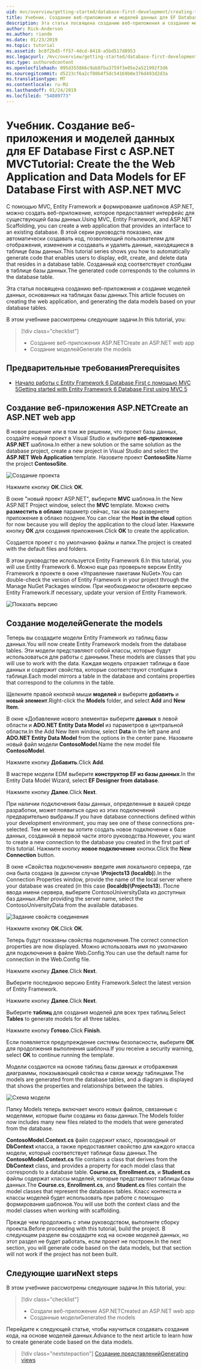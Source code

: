 ```yaml
---
uid: mvc/overview/getting-started/database-first-development/creating-the-web-application
title: Учебник. Создание веб-приложения и моделей данных для EF Database First с ASP.NET MVC
description: Эта статья посвящена созданию веб-приложения и создание моделей данных, основанных на таблицах базы данных.
author: Rick-Anderson
ms.author: riande
ms.date: 01/23/2019
ms.topic: tutorial
ms.assetid: bc8f2bd5-ff57-4dcd-8418-a5bd517d8953
msc.legacyurl: /mvc/overview/getting-started/database-first-development/creating-the-web-application
msc.type: authoredcontent
ms.openlocfilehash: 095d355866c9ab8fba3759f3e05e2a521992f3d6
ms.sourcegitcommit: d5223cf6a2cf80b4f5dc54169b0e376d493d2d3a
ms.translationtype: MT
ms.contentlocale: ru-RU
ms.lasthandoff: 01/24/2019
ms.locfileid: "54889773"
---
```

# <a name="tutorial-create-the-the-web-application-and-data-models-for-ef-database-first-with-aspnet-mvc"></a><span data-ttu-id="d0751-103">Учебник. Создание веб-приложения и моделей данных для EF Database First с ASP.NET MVC</span><span class="sxs-lookup"><span data-stu-id="d0751-103">Tutorial: Create the the Web Application and Data Models for EF Database First with ASP.NET MVC</span></span>

 <span data-ttu-id="d0751-104">С помощью MVC, Entity Framework и формирование шаблонов ASP.NET, можно создать веб-приложение, которое предоставляет интерфейс для существующей базы данных.</span><span class="sxs-lookup"><span data-stu-id="d0751-104">Using MVC, Entity Framework, and ASP.NET Scaffolding, you can create a web application that provides an interface to an existing database.</span></span> <span data-ttu-id="d0751-105">В этой серии руководств показано, как автоматически создавать код, позволяющий пользователям для отображения, изменения и создавать и удалять данные, находящиеся в таблице базы данных.</span><span class="sxs-lookup"><span data-stu-id="d0751-105">This tutorial series shows you how to automatically generate code that enables users to display, edit, create, and delete data that resides in a database table.</span></span> <span data-ttu-id="d0751-106">Созданный код соответствует столбцам в таблице базы данных.</span><span class="sxs-lookup"><span data-stu-id="d0751-106">The generated code corresponds to the columns in the database table.</span></span>

<span data-ttu-id="d0751-107">Эта статья посвящена созданию веб-приложения и создание моделей данных, основанных на таблицах базы данных.</span><span class="sxs-lookup"><span data-stu-id="d0751-107">This article focuses on creating the web application, and generating the data models based on your database tables.</span></span>

<span data-ttu-id="d0751-108">В этом учебнике рассмотрены следующие задачи.</span><span class="sxs-lookup"><span data-stu-id="d0751-108">In this tutorial, you:</span></span>

> [!div class="checklist"]
> * <span data-ttu-id="d0751-109">Создание веб-приложения ASP.NET</span><span class="sxs-lookup"><span data-stu-id="d0751-109">Create an ASP.NET web app</span></span>
> * <span data-ttu-id="d0751-110">Создание моделей</span><span class="sxs-lookup"><span data-stu-id="d0751-110">Generate the models</span></span>

## <a name="prerequisites"></a><span data-ttu-id="d0751-111">Предварительные требования</span><span class="sxs-lookup"><span data-stu-id="d0751-111">Prerequisites</span></span>

* [<span data-ttu-id="d0751-112">Начало работы с Entity Framework 6 Database First с помощью MVC 5</span><span class="sxs-lookup"><span data-stu-id="d0751-112">Getting started with Entity Framework 6 Database First using MVC 5</span></span>](setting-up-database.md)

## <a name="create-an-aspnet-web-app"></a><span data-ttu-id="d0751-113">Создание веб-приложения ASP.NET</span><span class="sxs-lookup"><span data-stu-id="d0751-113">Create an ASP.NET web app</span></span>

<span data-ttu-id="d0751-114">В новое решение или в том же решении, что проект базы данных, создайте новый проект в Visual Studio и выберите **веб-приложение ASP.NET** шаблона.</span><span class="sxs-lookup"><span data-stu-id="d0751-114">In either a new solution or the same solution as the database project, create a new project in Visual Studio and select the **ASP.NET Web Application** template.</span></span> <span data-ttu-id="d0751-115">Назовите проект **ContosoSite**.</span><span class="sxs-lookup"><span data-stu-id="d0751-115">Name the project **ContosoSite**.</span></span>

![Создание проекта](creating-the-web-application/_static/image1.png)

<span data-ttu-id="d0751-117">Нажмите кнопку **ОК**.</span><span class="sxs-lookup"><span data-stu-id="d0751-117">Click **OK**.</span></span>

<span data-ttu-id="d0751-118">В окне "новый проект ASP.NET", выберите **MVC** шаблона.</span><span class="sxs-lookup"><span data-stu-id="d0751-118">In the New ASP.NET Project window, select the **MVC** template.</span></span> <span data-ttu-id="d0751-119">Можно снять **разместить в облаке** параметр сейчас, так как вы развернете приложение в облако позднее.</span><span class="sxs-lookup"><span data-stu-id="d0751-119">You can clear the **Host in the cloud** option for now because you will deploy the application to the cloud later.</span></span> <span data-ttu-id="d0751-120">Нажмите кнопку **ОК** для создания приложения.</span><span class="sxs-lookup"><span data-stu-id="d0751-120">Click **OK** to create the application.</span></span>

<span data-ttu-id="d0751-121">Создается проект с по умолчанию файлы и папки.</span><span class="sxs-lookup"><span data-stu-id="d0751-121">The project is created with the default files and folders.</span></span>

<span data-ttu-id="d0751-122">В этом руководстве используется Entity Framework 6.</span><span class="sxs-lookup"><span data-stu-id="d0751-122">In this tutorial, you will use Entity Framework 6.</span></span> <span data-ttu-id="d0751-123">Можно еще раз проверьте версии Entity Framework в проекте в окне «Управление пакетами NuGet».</span><span class="sxs-lookup"><span data-stu-id="d0751-123">You can double-check the version of Entity Framework in your project through the Manage NuGet Packages window.</span></span> <span data-ttu-id="d0751-124">При необходимости обновите версию Entity Framework.</span><span class="sxs-lookup"><span data-stu-id="d0751-124">If necessary, update your version of Entity Framework.</span></span>

![Показать версию](creating-the-web-application/_static/image3.png)

## <a name="generate-the-models"></a><span data-ttu-id="d0751-126">Создание моделей</span><span class="sxs-lookup"><span data-stu-id="d0751-126">Generate the models</span></span>

<span data-ttu-id="d0751-127">Теперь вы создадите модели Entity Framework из таблиц базы данных.</span><span class="sxs-lookup"><span data-stu-id="d0751-127">You will now create Entity Framework models from the database tables.</span></span> <span data-ttu-id="d0751-128">Эти модели представляют собой классы, которые будут использоваться для работы с данными.</span><span class="sxs-lookup"><span data-stu-id="d0751-128">These models are classes that you will use to work with the data.</span></span> <span data-ttu-id="d0751-129">Каждая модель отражает таблицы в базе данных и содержит свойства, которые соответствуют столбцам в таблице.</span><span class="sxs-lookup"><span data-stu-id="d0751-129">Each model mirrors a table in the database and contains properties that correspond to the columns in the table.</span></span>

<span data-ttu-id="d0751-130">Щелкните правой кнопкой мыши **моделей** и выберите **добавить** и **новый элемент**.</span><span class="sxs-lookup"><span data-stu-id="d0751-130">Right-click the **Models** folder, and select **Add** and **New Item**.</span></span>

<span data-ttu-id="d0751-131">В окне «Добавление нового элемента» выберите **данных** в левой области и **ADO.NET Entity Data Model** из параметров в центральной области.</span><span class="sxs-lookup"><span data-stu-id="d0751-131">In the Add New Item window, select **Data** in the left pane and **ADO.NET Entity Data Model** from the options in the center pane.</span></span> <span data-ttu-id="d0751-132">Назовите новый файл модели **ContosoModel**.</span><span class="sxs-lookup"><span data-stu-id="d0751-132">Name the new model file **ContosoModel**.</span></span>

<span data-ttu-id="d0751-133">Нажмите кнопку **Добавить**.</span><span class="sxs-lookup"><span data-stu-id="d0751-133">Click **Add**.</span></span>

<span data-ttu-id="d0751-134">В мастере модели EDM выберите **конструктор EF из базы данных**.</span><span class="sxs-lookup"><span data-stu-id="d0751-134">In the Entity Data Model Wizard, select **EF Designer from database**.</span></span>

<span data-ttu-id="d0751-135">Нажмите кнопку **Далее**.</span><span class="sxs-lookup"><span data-stu-id="d0751-135">Click **Next**.</span></span>

<span data-ttu-id="d0751-136">При наличии подключения базы данных, определенные в вашей среде разработки, может появиться одно из этих подключений предварительно выбраны.</span><span class="sxs-lookup"><span data-stu-id="d0751-136">If you have database connections defined within your development environment, you may see one of these connections pre-selected.</span></span> <span data-ttu-id="d0751-137">Тем не менее вы хотите создать новое подключение к базе данных, созданной в первой части этого руководства.</span><span class="sxs-lookup"><span data-stu-id="d0751-137">However, you want to create a new connection to the database you created in the first part of this tutorial.</span></span> <span data-ttu-id="d0751-138">Нажмите кнопку **новое подключение** кнопки.</span><span class="sxs-lookup"><span data-stu-id="d0751-138">Click the **New Connection** button.</span></span>

<span data-ttu-id="d0751-139">В окне «Свойства подключения» введите имя локального сервера, где она была создана (в данном случае **\Projects13 (localdb)**).</span><span class="sxs-lookup"><span data-stu-id="d0751-139">In the Connection Properties window, provide the name of the local server where your database was created (in this case **(localdb)\Projects13**).</span></span> <span data-ttu-id="d0751-140">После ввода имени сервера, выберите ContosoUniversityData из доступных баз данных.</span><span class="sxs-lookup"><span data-stu-id="d0751-140">After providing the server name, select the ContosoUniversityData from the available databases.</span></span>

![Задание свойств соединения](creating-the-web-application/_static/image8.png)

<span data-ttu-id="d0751-142">Нажмите кнопку **ОК**.</span><span class="sxs-lookup"><span data-stu-id="d0751-142">Click **OK**.</span></span>

<span data-ttu-id="d0751-143">Теперь будут показаны свойства подключения.</span><span class="sxs-lookup"><span data-stu-id="d0751-143">The correct connection properties are now displayed.</span></span> <span data-ttu-id="d0751-144">Можно использовать имя по умолчанию для подключения в файле Web.Config.</span><span class="sxs-lookup"><span data-stu-id="d0751-144">You can use the default name for connection in the Web.Config file.</span></span>

<span data-ttu-id="d0751-145">Нажмите кнопку **Далее**.</span><span class="sxs-lookup"><span data-stu-id="d0751-145">Click **Next**.</span></span>

<span data-ttu-id="d0751-146">Выберите последнюю версию Entity Framework.</span><span class="sxs-lookup"><span data-stu-id="d0751-146">Select the latest version of Entity Framework.</span></span>

<span data-ttu-id="d0751-147">Нажмите кнопку **Далее**.</span><span class="sxs-lookup"><span data-stu-id="d0751-147">Click **Next**.</span></span>

<span data-ttu-id="d0751-148">Выберите **таблиц** для создания моделей для всех трех таблиц.</span><span class="sxs-lookup"><span data-stu-id="d0751-148">Select **Tables** to generate models for all three tables.</span></span>

<span data-ttu-id="d0751-149">Нажмите кнопку **Готово**.</span><span class="sxs-lookup"><span data-stu-id="d0751-149">Click **Finish**.</span></span>

<span data-ttu-id="d0751-150">Если появляется предупреждение системы безопасности, выберите **ОК** для продолжения выполнения шаблона.</span><span class="sxs-lookup"><span data-stu-id="d0751-150">If you receive a security warning, select **OK** to continue running the template.</span></span>

<span data-ttu-id="d0751-151">Модели создаются на основе таблиц базы данных и отображения диаграммы, показывающий свойства и связи между таблицами.</span><span class="sxs-lookup"><span data-stu-id="d0751-151">The models are generated from the database tables, and a diagram is displayed that shows the properties and relationships between the tables.</span></span>

![Схема модели](creating-the-web-application/_static/image11.png)

<span data-ttu-id="d0751-153">Папку Models теперь включает много новых файлов, связанные с моделями, которые были созданы из базы данных.</span><span class="sxs-lookup"><span data-stu-id="d0751-153">The Models folder now includes many new files related to the models that were generated from the database.</span></span>

<span data-ttu-id="d0751-154">**ContosoModel.Context.cs** файл содержит класс, производный от **DbContext** класса, а также предоставляет свойство для каждого класса модели, который соответствует таблице базы данных.</span><span class="sxs-lookup"><span data-stu-id="d0751-154">The **ContosoModel.Context.cs** file contains a class that derives from the **DbContext** class, and provides a property for each model class that corresponds to a database table.</span></span> <span data-ttu-id="d0751-155">**Course.cs**, **Enrollment.cs**, и **Student.cs** файлы содержат классы моделей, которые представляют таблицы базы данных.</span><span class="sxs-lookup"><span data-stu-id="d0751-155">The **Course.cs**, **Enrollment.cs**, and **Student.cs** files contain the model classes that represent the databases tables.</span></span> <span data-ttu-id="d0751-156">Класс контекста и классы моделей будет использовать при работе с помощью формирования шаблонов.</span><span class="sxs-lookup"><span data-stu-id="d0751-156">You will use both the context class and the model classes when working with scaffolding.</span></span>

<span data-ttu-id="d0751-157">Прежде чем продолжить с этим руководством, выполните сборку проекта.</span><span class="sxs-lookup"><span data-stu-id="d0751-157">Before proceeding with this tutorial, build the project.</span></span> <span data-ttu-id="d0751-158">В следующем разделе вы создадите код на основе моделей данных, но этот раздел не будет работать, если проект не построен.</span><span class="sxs-lookup"><span data-stu-id="d0751-158">In the next section, you will generate code based on the data models, but that section will not work if the project has not been built.</span></span>

## <a name="next-steps"></a><span data-ttu-id="d0751-159">Следующие шаги</span><span class="sxs-lookup"><span data-stu-id="d0751-159">Next steps</span></span>

<span data-ttu-id="d0751-160">В этом учебнике рассмотрены следующие задачи.</span><span class="sxs-lookup"><span data-stu-id="d0751-160">In this tutorial, you:</span></span>

> [!div class="checklist"]
> * <span data-ttu-id="d0751-161">Создали веб-приложение ASP.NET</span><span class="sxs-lookup"><span data-stu-id="d0751-161">Created an ASP.NET web app</span></span>
> * <span data-ttu-id="d0751-162">Созданные модели</span><span class="sxs-lookup"><span data-stu-id="d0751-162">Generated the models</span></span>

<span data-ttu-id="d0751-163">Перейдите к следующей статье, чтобы научиться создавать создания кода, на основе моделей данных.</span><span class="sxs-lookup"><span data-stu-id="d0751-163">Advance to the next article to learn how to create generate code based on the data models.</span></span>
> [!div class="nextstepaction"]
> [<span data-ttu-id="d0751-164">Создание представлений</span><span class="sxs-lookup"><span data-stu-id="d0751-164">Generating views</span></span>](generating-views.md)